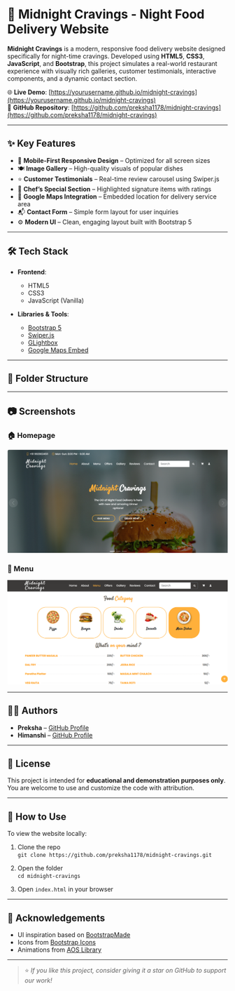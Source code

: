# 🍕 Midnight Cravings - Night Food Delivery Website

**Midnight Cravings** is a modern, responsive food delivery website designed specifically for night-time cravings. Developed using **HTML5**, **CSS3**, **JavaScript**, and **Bootstrap**, this project simulates a real-world restaurant experience with visually rich galleries, customer testimonials, interactive components, and a dynamic contact section.

🌐 **Live Demo**: [https://yourusername.github.io/midnight-cravings](https://yourusername.github.io/midnight-cravings)  
📂 **GitHub Repository**: [https://github.com/preksha1178/midnight-cravings](https://github.com/preksha1178/midnight-cravings)

---

## ✨ Key Features

- 📱 **Mobile-First Responsive Design** – Optimized for all screen sizes
- 🍽️ **Image Gallery** – High-quality visuals of popular dishes
- ⭐ **Customer Testimonials** – Real-time review carousel using Swiper.js
- 🥘 **Chef’s Special Section** – Highlighted signature items with ratings
- 📍 **Google Maps Integration** – Embedded location for delivery service area
- 📬 **Contact Form** – Simple form layout for user inquiries
- ⚙️ **Modern UI** – Clean, engaging layout built with Bootstrap 5

---

## 🛠️ Tech Stack

- **Frontend**:  
  - HTML5  
  - CSS3  
  - JavaScript (Vanilla)

- **Libraries & Tools**:  
  - [Bootstrap 5](https://getbootstrap.com/)  
  - [Swiper.js](https://swiperjs.com/)  
  - [GLightbox](https://biati-digital.github.io/glightbox/)  
  - [Google Maps Embed](https://developers.google.com/maps/documentation/embed)

---

## 📁 Folder Structure

---


## 📷 Screenshots

### 🏠 Homepage
![Homepage](assets/img/Home.png)

### 🍕 Menu
![Menu](assets/img/Menu.png)


---

## 👩‍💻 Authors

- **Preksha** – [GitHub Profile](https://github.com/preksha1178)  
- **Himanshi** – [GitHub Profile](https://github.com/yourfriendusername)

---

## 📜 License

This project is intended for **educational and demonstration purposes only**.  
You are welcome to use and customize the code with attribution.

---

## 🚀 How to Use

To view the website locally:

1. Clone the repo  
   `git clone https://github.com/preksha1178/midnight-cravings.git`

2. Open the folder  
   `cd midnight-cravings`

3. Open `index.html` in your browser

---

## 🙌 Acknowledgements

- UI inspiration based on [BootstrapMade](https://bootstrapmade.com/)
- Icons from [Bootstrap Icons](https://icons.getbootstrap.com/)
- Animations from [AOS Library](https://michalsnik.github.io/aos/)

---

> ⭐ *If you like this project, consider giving it a star on GitHub to support our work!*


